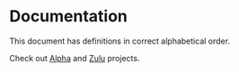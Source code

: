 # Documentation

This document has definitions in correct alphabetical order.

Check out [Alpha] and [Zulu] projects.

[Alpha]: https://example.com/alpha
[Zulu]: https://example.com/zulu
